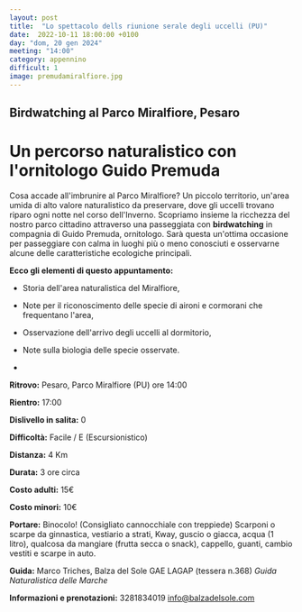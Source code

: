 ```yaml
---
layout: post
title:  "Lo spettacolo dells riunione serale degli uccelli (PU)"
date:  2022-10-11 18:00:00 +0100
day: "dom, 20 gen 2024"
meeting: "14:00"
category: appennino 
difficult: 1
image: premudamiralfiore.jpg
---
```


## Birdwatching al Parco Miralfiore, Pesaro

# Un percorso naturalistico con l'ornitologo Guido Premuda

Cosa accade all'imbrunire al Parco Miralfiore? Un piccolo territorio, un'area umida di alto valore naturalistico da preservare, dove gli uccelli trovano riparo ogni notte nel corso dell'Inverno.
Scopriamo insieme la ricchezza del nostro parco cittadino attraverso una passeggiata con **birdwatching** in compagnia di Guido Premuda, ornitologo.
Sarà questa un'ottima occasione per passeggiare con calma in luoghi più o meno conosciuti e osservarne alcune delle caratteristiche ecologiche principali.

**Ecco gli elementi di questo appuntamento:**

- Storia dell'area naturalistica del Miralfiore,
  
- Note per il riconoscimento delle specie di aironi e cormorani che frequentano l'area,
  
- Osservazione dell'arrivo degli uccelli al dormitorio,
  
- Note sulla biologia delle specie osservate.

- 

**Ritrovo:** Pesaro, Parco Miralfiore (PU) ore 14:00

**Rientro:** 17:00 

**Dislivello in salita:**  0

**Difficoltà:** Facile / E (Escursionistico)

**Distanza:** 4 Km

**Durata:** 3 ore circa 

**Costo adulti:** 15€ 

**Costo minori:** 10€ 


**Portare:** Binocolo! (Consigliato cannocchiale con treppiede) Scarponi o scarpe da ginnastica, vestiario a strati, Kway, guscio o giacca, acqua (1 litro), qualcosa da mangiare (frutta secca o snack), cappello, guanti, cambio vestiti e scarpe in auto. 

**Guida:** Marco Triches, Balza del Sole GAE LAGAP (tessera n.368)
*Guida Naturalistica delle Marche*

**Informazioni e prenotazioni:** 3281834019 info@balzadelsole.com
